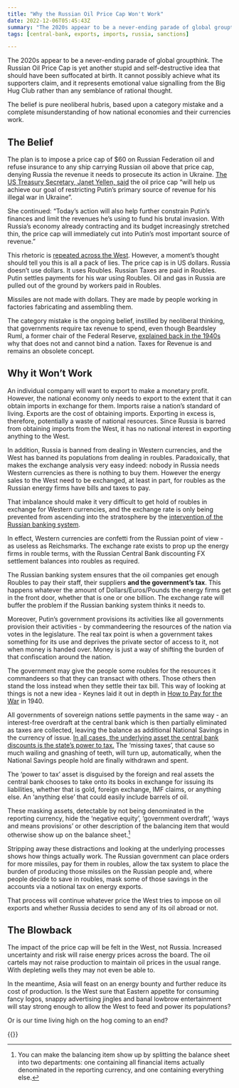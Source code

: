 ```yaml
---
title: "Why the Russian Oil Price Cap Won't Work"
date: 2022-12-06T05:45:43Z
summary: "The 2020s appear to be a never-ending parade of global groupthink. The Russian Oil Price Cap is yet another stupid and self-destructive idea that should have been suffocated at birth. It cannot possibly achieve what its supporters claim, and it represents emotional value signalling from the Big Hug Club rather than any semblance of rational thought."
tags: [central-bank, exports, imports, russia, sanctions]

---
```

The 2020s appear to be a never-ending parade of global groupthink. The
Russian Oil Price Cap is yet another stupid and self-destructive idea
that should have been suffocated at birth. It cannot possibly achieve
what its supporters claim, and it represents emotional value signalling
from the Big Hug Club rather than any semblance of rational thought.

The belief is pure neoliberal hubris, based upon a category mistake
and a complete misunderstanding of how national economies and their
currencies work.

## The Belief

The plan is to impose a price cap of $60 on Russian Federation oil and
refuse insurance to any ship carrying Russian oil above that price
cap, denying Russia the revenue it needs to prosecute its action in
Ukraine. [The US Treasury Secretary, Janet Yellen, said][1] the oil
price cap “will help us achieve our goal of restricting Putin’s
primary source of revenue for his illegal war in Ukraine”.

She continued: “Today’s action will also help further constrain
Putin’s finances and limit the revenues he’s using to fund his
brutal invasion. With Russia’s economy already contracting and its
budget increasingly stretched thin, the price cap will immediately cut
into Putin’s most important source of revenue.”

This rhetoric is [repeated across the West][2]. However, a moment’s
thought should tell you this is all a pack of lies. The price cap is in
US dollars. Russia doesn’t use dollars. It uses Roubles. Russian Taxes
are paid in Roubles. Putin settles payments for his war using Roubles. Oil
and gas in Russia are pulled out of the ground by workers paid in Roubles.

Missiles are not made with dollars. They are made by people working in
factories fabricating and assembling them.

The category mistake is the ongoing belief, instilled by neoliberal
thinking, that governments require tax revenue to spend, even though
Beardsley Ruml, a former chair of the Federal Reserve, [explained back
in the 1940s][3] why that does not and cannot bind a nation. Taxes for
Revenue is and remains an obsolete concept.

## Why it Won’t Work

An individual company will want to export to make a monetary
profit. However, the national economy only needs to export to the
extent that it can obtain imports in exchange for them. Imports raise
a nation’s standard of living. Exports are the cost of obtaining
imports. Exporting in excess is, therefore, potentially a waste of
national resources. Since Russia is barred from obtaining imports from
the West, it has no national interest in exporting anything to the West.

In addition, Russia is banned from dealing in Western currencies, and the
West has banned its populations from dealing in roubles. Paradoxically,
that makes the exchange analysis very easy indeed: nobody in Russia
needs Western currencies as there is nothing to buy them. However the energy
sales to the West need to be exchanged, at least in part, for roubles as the
Russian energy firms have bills and taxes to pay.

That imbalance should make it very difficult to get hold of roubles in
exchange for Western currencies, and the exchange rate is only being
prevented from ascending into the stratosphere by the [intervention of
the Russian banking system][4].

In effect, Western currencies are confetti from the Russian point of view -
as useless as Reichsmarks. The exchange rate exists to
prop up the energy firms in rouble terms, with the Russian Central Bank
discounting FX settlement balances into roubles as required.

The Russian banking system ensures that the oil companies get enough
Roubles to pay their staff, their suppliers **and the government’s
tax**. This happens whatever the amount of Dollars/Euros/Pounds the energy
firms get in the front door, whether that is one or one billion. The
exchange rate will buffer the problem if the Russian banking system
thinks it needs to.

Moreover, Putin’s government provisions its activities like all
governments provision their activities - by commandeering the resources
of the nation via votes in the legislature. The real tax point is when a
government takes something for its use and deprives the private sector
of access to it, not when money is handed over. Money is just a way of
shifting the burden of that confiscation around the nation.

The government may give the people some roubles for the resources it
commandeers so that they can transact with others. Those others then stand
the loss instead when they settle their tax bill. This way of looking at things is not
a new idea - Keynes laid it out in depth in [How to Pay for the War][5]
in 1940.

All governments of sovereign nations settle payments in the same way -
an interest-free overdraft at the central bank which is then partially
eliminated as taxes are collected, leaving the balance as additional
National Savings in the currency of issue. [In all cases, the underlying
asset the central bank discounts is the state’s power to tax.][6] The
‘missing taxes’, that cause so much wailing and gnashing of teeth,
will turn up, automatically, when the National Savings people hold are
finally withdrawn and spent.

The ‘power to tax’ asset is disguised by the foreign and real assets
the central bank chooses to take onto its books in exchange for issuing
its liabilities, whether that is gold, foreign exchange, IMF claims, or
anything else. An ‘anything else’ that could easily include barrels
of oil.

These masking assets, detectable by not being denominated in the reporting
currency, hide the ‘negative equity’, ‘government overdraft’,
‘ways and means provisions’ or other description of the balancing
item that would otherwise show up on the balance sheet.[^1]

Stripping away these distractions and looking at the underlying processes
shows how things actually work. The Russian government can place orders
for more missiles, pay for them in roubles, allow the tax system to
place the burden of producing those missiles on the Russian people and,
where people decide to save in roubles, mask some of those savings in
the accounts via a notional tax on energy exports.

That process will continue whatever price the West tries to impose on oil
exports and whether Russia decides to send any of its oil abroad or not.

## The Blowback

The impact of the price cap will be felt in the West, not
Russia. Increased uncertainty and risk will raise energy prices across
the board. The oil cartels may not raise production to maintain oil prices
in the usual range. With depleting wells they may not even be able to.

In the meantime, Asia will feast on an energy bounty and further reduce
its cost of production. Is the West sure that Eastern appetite for
consuming fancy logos, snappy advertising jingles and banal lowbrow
entertainment will stay strong enough to allow the West to feed and
power its populations?

Or is our time living high on the hog coming to an end?

{{<joindiscord>}}

[1]: https://home.treasury.gov/news/press-releases/jy1138
[2]: https://www.standard.co.uk/news/world/uk-eu-g7-russia-oil-price-cap-putin-ukraine-war-b1044575.html
[3]: http://home.hiwaay.net/~becraft/RUMLTAXES.html
[4]: https://new-wayland.com/blog/how-russian-gas-is-paid-for/
[5]: https://en.wikipedia.org/wiki/How_to_Pay_for_the_War
[6]: https://gimms.org.uk/2021/02/21/an-accounting-model-of-the-uk-exchequer/
[^1]: You can make the balancing item show up by splitting the balance sheet into two departments: one containing all financial items actually denominated in the reporting currency, and one containing everything else.
